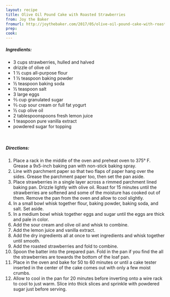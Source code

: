 ```yaml
---
layout: recipe
title: Olive Oil Pound Cake with Roasted Strawberries
from: Joy the Baker
fromurl: http://joythebaker.com/2017/05/olive-oil-pound-cake-with-roasted-strawberries/
prep: 
cook: 
---
```


##### Ingredients:

* 3 cups strawberries, hulled and halved
* drizzle of olive oil
* 1 ½ cups all-purpose flour
* 1 ½ teaspoon baking powder
* ½ teaspoon baking soda
* ½ teaspoon salt
* 3 large eggs
* ⅔ cup granulated sugar
* ⅔ cup sour cream or full fat yogurt
* ½ cup olive oil
* 2 tablespoonspoons fresh lemon juice
* 1 teaspoon pure vanilla extract
* powdered sugar for topping

<br>

##### Directions:

1. Place a rack in the middle of the oven and preheat oven to 375° F. Grease a 9x5-inch baking pan with non-stick baking spray.
2. Line with parchment paper so that two flaps of paper hang over the
sides. Grease the parchment paper too, then set the pan aside.
3. Place strawberries in a single layer across a rimmed parchment lined baking pan. Drizzle lightly with olive oil. Roast for 15 minutes
until the strawberries are softened and some of the moisture has
cooked out of them. Remove the pan from the oven and allow to cool
slightly.
4. In a small bowl whisk together flour, baking powder, baking soda,
and salt. Set aside.
5. In a medium bowl whisk together eggs and sugar until the eggs are
thick and pale in color. 
6. Add the sour cream and olive oil and whisk to
combine. 
7. Add the lemon juice and vanilla extract.
8. Add the dry ingredients all at once to wet ingredients and whisk
together until smooth. 
9. Add the roasted strawberries and fold to
combine.
10. Spoon the batter into the prepared pan. Fold in the pan if you
find the all the strawberries are towards the bottom of the loaf pan.
11. Place in the oven and bake for 50 to 60 minutes or until a cake tester
inserted in the center of the cake comes out with only a few moist
crumbs.
12. Allow to cool in the pan for 20 minutes before inverting onto a
wire rack to cool to just warm. Slice into thick slices and sprinkle
with powdered sugar just before serving.
